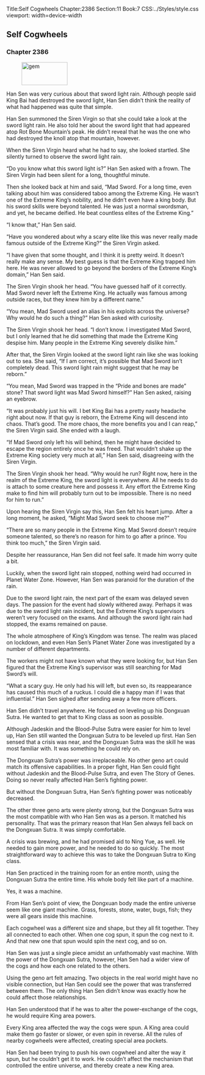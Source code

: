 Title:Self Cogwheels 
Chapter:2386 
Section:11 
Book:7 
CSS:../Styles/style.css 
viewport: width=device-width
  
## Self Cogwheels
### Chapter 2386
  
<figure>
	<img src="../Images/gem.gif" alt="gem" id="gem" width="120" height="60" />
</figure>
  

  
Han Sen was very curious about that sword light rain. Although people said King Bai had destroyed the sword light, Han Sen didn’t think the reality of what had happened was quite that simple.

Han Sen summoned the Siren Virgin so that she could take a look at the sword light rain. He also told her about the sword light that had appeared atop Rot Bone Mountain’s peak. He didn’t reveal that he was the one who had destroyed the knoll atop that mountain, however.

When the Siren Virgin heard what he had to say, she looked startled. She silently turned to observe the sword light rain.

“Do you know what this sword light is?” Han Sen asked with a frown. The Siren Virgin had been silent for a long, thoughtful minute.

Then she looked back at him and said, “Mad Sword. For a long time, even talking about him was considered taboo among the Extreme King. He wasn’t one of the Extreme King’s nobility, and he didn’t even have a king body. But his sword skills were beyond talented. He was just a normal swordsman, and yet, he became deified. He beat countless elites of the Extreme King.”

“I know that,” Han Sen said.

“Have you wondered about why a scary elite like this was never really made famous outside of the Extreme King?” the Siren Virgin asked.

“I have given that some thought, and I think it is pretty weird. It doesn’t really make any sense. My best guess is that the Extreme King trapped him here. He was never allowed to go beyond the borders of the Extreme King’s domain,” Han Sen said.

The Siren Virgin shook her head. “You have guessed half of it correctly. Mad Sword never left the Extreme King. He actually was famous among outside races, but they knew him by a different name.”

“You mean, Mad Sword used an alias in his exploits across the universe? Why would he do such a thing?” Han Sen asked with curiosity.

The Siren Virgin shook her head. “I don’t know. I investigated Mad Sword, but I only learned that he did something that made the Extreme King despise him. Many people in the Extreme King severely dislike him.”

After that, the Siren Virgin looked at the sword light rain like she was looking out to sea. She said, “If I am correct, it’s possible that Mad Sword isn’t completely dead. This sword light rain might suggest that he may be reborn.”

“You mean, Mad Sword was trapped in the “Pride and bones are made” stone? That sword light was Mad Sword himself?” Han Sen asked, raising an eyebrow.

“It was probably just his will. I bet King Bai has a pretty nasty headache right about now. If that guy is reborn, the Extreme King will descend into chaos. That’s good. The more chaos, the more benefits you and I can reap,” the Siren Virgin said. She ended with a laugh.

“If Mad Sword only left his will behind, then he might have decided to escape the region entirely once he was freed. That wouldn’t shake up the Extreme King society very much at all,” Han Sen said, disagreeing with the Siren Virgin.

The Siren Virgin shook her head. “Why would he run? Right now, here in the realm of the Extreme King, the sword light is everywhere. All he needs to do is attach to some creature here and possess it. Any effort the Extreme King make to find him will probably turn out to be impossible. There is no need for him to run.”

Upon hearing the Siren Virgin say this, Han Sen felt his heart jump. After a long moment, he asked, “Might Mad Sword seek to choose me?”

“There are so many people in the Extreme King. Mad Sword doesn’t require someone talented, so there’s no reason for him to go after a prince. You think too much,” the Siren Virgin said.

Despite her reassurance, Han Sen did not feel safe. It made him worry quite a bit.

Luckily, when the sword light rain stopped, nothing weird had occurred in Planet Water Zone. However, Han Sen was paranoid for the duration of the rain.

Due to the sword light rain, the next part of the exam was delayed seven days. The passion for the event had slowly withered away. Perhaps it was due to the sword light rain incident, but the Extreme King’s supervisors weren’t very focused on the exams. And although the sword light rain had stopped, the exams remained on pause.

The whole atmosphere of King’s Kingdom was tense. The realm was placed on lockdown, and even Han Sen’s Planet Water Zone was investigated by a number of different departments.

The workers might not have known what they were looking for, but Han Sen figured that the Extreme King’s supervisor was still searching for Mad Sword’s will.

“What a scary guy. He only had his will left, but even so, its reappearance has caused this much of a ruckus. I could die a happy man if I was that influential.” Han Sen sighed after sending away a few more officers.

Han Sen didn’t travel anywhere. He focused on leveling up his Dongxuan Sutra. He wanted to get that to King class as soon as possible.

Although Jadeskin and the Blood-Pulse Sutra were easier for him to level up, Han Sen still wanted the Dongxuan Sutra to be leveled up first. Han Sen sensed that a crisis was near, and the Dongxuan Sutra was the skill he was most familiar with. It was something he could rely on.

The Dongxuan Sutra’s power was irreplaceable. No other geno art could match its offensive capabilities. In a proper fight, Han Sen could fight without Jadeskin and the Blood-Pulse Sutra, and even The Story of Genes. Doing so never really affected Han Sen’s fighting power.

But without the Dongxuan Sutra, Han Sen’s fighting power was noticeably decreased.

The other three geno arts were plenty strong, but the Dongxuan Sutra was the most compatible with who Han Sen was as a person. It matched his personality. That was the primary reason that Han Sen always fell back on the Dongxuan Sutra. It was simply comfortable.

A crisis was brewing, and he had promised aid to Ning Yue, as well. He needed to gain more power, and he needed to do so quickly. The most straightforward way to achieve this was to take the Dongxuan Sutra to King class.

Han Sen practiced in the training room for an entire month, using the Dongxuan Sutra the entire time. His whole body felt like part of a machine.

Yes, it was a machine.

From Han Sen’s point of view, the Dongxuan body made the entire universe seem like one giant machine. Grass, forests, stone, water, bugs, fish; they were all gears inside this machine.

Each cogwheel was a different size and shape, but they all fit together. They all connected to each other. When one cog spun, it spun the cog next to it. And that new one that spun would spin the next cog, and so on.

Han Sen was just a single piece amidst an unfathomably vast machine. With the power of the Dongxuan Sutra, however, Han Sen had a wider view of the cogs and how each one related to the others.

Using the geno art felt amazing. Two objects in the real world might have no visible connection, but Han Sen could see the power that was transferred between them. The only thing Han Sen didn’t know was exactly how he could affect those relationships.

Han Sen understood that if he was to alter the power-exchange of the cogs, he would require King area powers.

Every King area affected the way the cogs were spun. A King area could make them go faster or slower, or even spin in reverse. All the rules of nearby cogwheels were affected, creating special area pockets.

Han Sen had been trying to push his own cogwheel and alter the way it spun, but he couldn’t get it to work. He couldn’t affect the mechanism that controlled the entire universe, and thereby create a new King area.